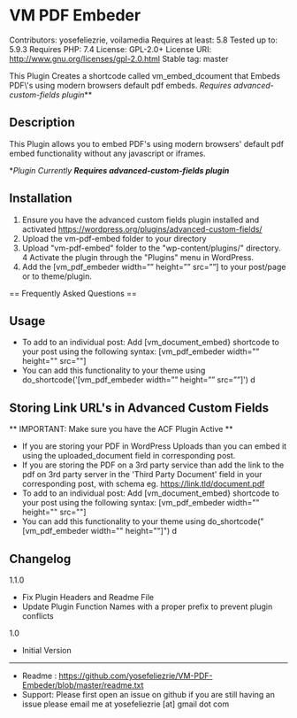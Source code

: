 # VM PDF Embeder
Contributors: yosefeliezrie, voilamedia
Requires at least: 5.8
Tested up to: 5.9.3
Requires PHP: 7.4
License: GPL-2.0+
License URI: http://www.gnu.org/licenses/gpl-2.0.html
Stable tag: master

This Plugin Creates a shortcode called vm_embed_dcoument that Embeds PDF\\\'s using modern browsers default pdf embeds. *Requires advanced-custom-fields plugin***

## Description
This Plugin allows you to embed PDF\'s using modern browsers\' default pdf embed functionality without any javascript or iframes.

**Plugin Currently **Requires advanced-custom-fields plugin***

## Installation
1. Ensure you have the advanced custom fields plugin installed and activated https://wordpress.org/plugins/advanced-custom-fields/
2. Upload the vm-pdf-embed folder to your directory
3. Upload "vm-pdf-embed" folder to the \"wp-content/plugins/" directory.
4 Activate the plugin through the \"Plugins\" menu in WordPress.
6. Add the [vm_pdf_embeder width=”” height=”” src=””] to your post/page or to theme/plugin.

== Frequently Asked Questions ==

## Usage
* To add to an individual post: Add [vm_document_embed} shortcode to your post using the following syntax:
[vm_pdf_embeder width=\"\" height=\"\" src=\"\"]
*  You can add this functionality to your theme using do_shortcode('[vm_pdf_embeder width=”” height=”” src=””]')
d
## Storing Link URL\'s in Advanced Custom Fields

** IMPORTANT: Make sure you have the ACF Plugin Active **

* If you are storing your PDF in WordPress Uploads than you can embed it using the uploaded_document field in corresponding post.
* If you are storing the PDF on a 3rd party service than add the link to the pdf on 3rd party server in the 'Third Party Document' field in your corresponding post, with schema eg. https://link.tld/document.pdf
* To add to an individual post: Add [vm_document_embed} shortcode to your post using the following syntax:
[vm_pdf_embeder width=\"\" height=\"\" src=\"\"]
* You can add this functionality to your theme using do_shortcode(\"[vm_pdf_embeder width=\"\" height=\"\"]\")
d

## Changelog
1.1.0 
* Fix Plugin Headers and Readme File
* Update Plugin Function Names with a proper prefix to prevent plugin conflicts

1.0
* Initial Version

-----------------------

* Readme : https://github.com/yosefeliezrie/VM-PDF-Embeder/blob/master/readme.txt
* Support: Please first open an issue on github if you are still having an issue please email me at yosefeliezrie [at] gmail dot com
